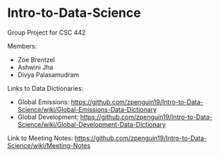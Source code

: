 # Intro-to-Data-Science
Group Project for CSC 442

Members:
* Zoe Brentzel
* Ashwini Jha
* Divya Palasamudram

Links to Data Dictionaries:
* Global Emissions: https://github.com/zpenguin19/Intro-to-Data-Science/wiki/Global-Emissions-Data-Dictionary
* Global Development: https://github.com/zpenguin19/Intro-to-Data-Science/wiki/Global-Development-Data-Dictionary

Link to Meeting Notes: https://github.com/zpenguin19/Intro-to-Data-Science/wiki/Meeting-Notes
